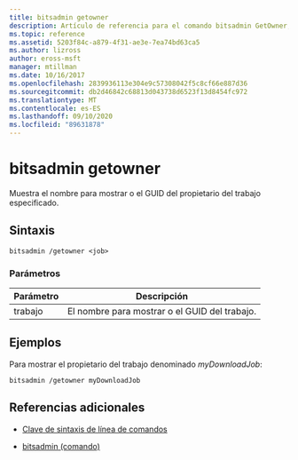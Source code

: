 ```yaml
---
title: bitsadmin getowner
description: Artículo de referencia para el comando bitsadmin GetOwner, que recupera el propietario del trabajo especificado.
ms.topic: reference
ms.assetid: 5203f84c-a879-4f31-ae3e-7ea74bd63ca5
ms.author: lizross
author: eross-msft
manager: mtillman
ms.date: 10/16/2017
ms.openlocfilehash: 2839936113e304e9c57308042f5c8cf66e887d36
ms.sourcegitcommit: db2d46842c68813d043738d6523f13d8454fc972
ms.translationtype: MT
ms.contentlocale: es-ES
ms.lasthandoff: 09/10/2020
ms.locfileid: "89631878"
---
```

# <a name="bitsadmin-getowner"></a>bitsadmin getowner

Muestra el nombre para mostrar o el GUID del propietario del trabajo especificado.

## <a name="syntax"></a>Sintaxis

```
bitsadmin /getowner <job>
```

### <a name="parameters"></a>Parámetros

| Parámetro | Descripción |
| -------------- | -------------- |
| trabajo | El nombre para mostrar o el GUID del trabajo. |

## <a name="examples"></a>Ejemplos

Para mostrar el propietario del trabajo denominado *myDownloadJob*:

```
bitsadmin /getowner myDownloadJob
```

## <a name="additional-references"></a>Referencias adicionales

- [Clave de sintaxis de línea de comandos](command-line-syntax-key.md)

- [bitsadmin (comando)](bitsadmin.md)
